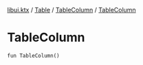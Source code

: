 [libui.ktx](../../README.md) / [Table](../README.md) / [TableColumn](README.md) / [TableColumn](-table-column.md)

# TableColumn

`fun TableColumn()`
